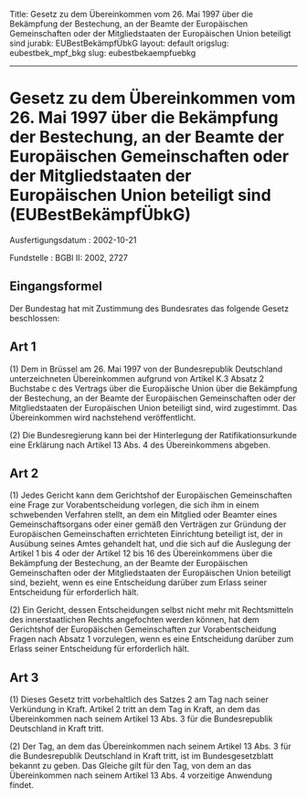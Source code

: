 Title: Gesetz zu dem Übereinkommen vom 26. Mai 1997 über die Bekämpfung der Bestechung,
  an der Beamte der Europäischen Gemeinschaften oder der Mitgliedstaaten der Europäischen
  Union beteiligt sind
jurabk: EUBestBekämpfÜbkG
layout: default
origslug: eubestbek_mpf_bkg
slug: eubestbekaempfuebkg

---

# Gesetz zu dem Übereinkommen vom 26. Mai 1997 über die Bekämpfung der Bestechung, an der Beamte der Europäischen Gemeinschaften oder der Mitgliedstaaten der Europäischen Union beteiligt sind (EUBestBekämpfÜbkG)

Ausfertigungsdatum
:   2002-10-21

Fundstelle
:   BGBl II: 2002, 2727



## Eingangsformel

Der Bundestag hat mit Zustimmung des Bundesrates das folgende Gesetz
beschlossen:


## Art 1

(1) Dem in Brüssel am 26. Mai 1997 von der Bundesrepublik Deutschland
unterzeichneten Übereinkommen aufgrund von Artikel K.3 Absatz 2
Buchstabe c des Vertrags über die Europäische Union über die
Bekämpfung der Bestechung, an der Beamte der Europäischen
Gemeinschaften oder der Mitgliedstaaten der Europäischen Union
beteiligt sind, wird zugestimmt. Das Übereinkommen wird nachstehend
veröffentlicht.

(2) Die Bundesregierung kann bei der Hinterlegung der
Ratifikationsurkunde eine Erklärung nach Artikel 13 Abs. 4 des
Übereinkommens abgeben.


## Art 2

(1) Jedes Gericht kann dem Gerichtshof der Europäischen Gemeinschaften
eine Frage zur Vorabentscheidung vorlegen, die sich ihm in einem
schwebenden Verfahren stellt, an dem ein Mitglied oder Beamter eines
Gemeinschaftsorgans oder einer gemäß den Verträgen zur Gründung der
Europäischen Gemeinschaften errichteten Einrichtung beteiligt ist, der
in Ausübung seines Amtes gehandelt hat, und die sich auf die Auslegung
der Artikel 1 bis 4 oder der Artikel 12 bis 16 des Übereinkommens über
die Bekämpfung der Bestechung, an der Beamte der Europäischen
Gemeinschaften oder der Mitgliedstaaten der Europäischen Union
beteiligt sind, bezieht, wenn es eine Entscheidung darüber zum Erlass
seiner Entscheidung für erforderlich hält.

(2) Ein Gericht, dessen Entscheidungen selbst nicht mehr mit
Rechtsmitteln des innerstaatlichen Rechts angefochten werden können,
hat dem Gerichtshof der Europäischen Gemeinschaften zur
Vorabentscheidung Fragen nach Absatz 1 vorzulegen, wenn es eine
Entscheidung darüber zum Erlass seiner Entscheidung für erforderlich
hält.


## Art 3

(1) Dieses Gesetz tritt vorbehaltlich des Satzes 2 am Tag nach seiner
Verkündung in Kraft. Artikel 2 tritt an dem Tag in Kraft, an dem das
Übereinkommen nach seinem Artikel 13 Abs. 3 für die Bundesrepublik
Deutschland in Kraft tritt.

(2) Der Tag, an dem das Übereinkommen nach seinem Artikel 13 Abs. 3
für die Bundesrepublik Deutschland in Kraft tritt, ist im
Bundesgesetzblatt bekannt zu geben. Das Gleiche gilt für den Tag, von
dem an das Übereinkommen nach seinem Artikel 13 Abs. 4 vorzeitige
Anwendung findet.

